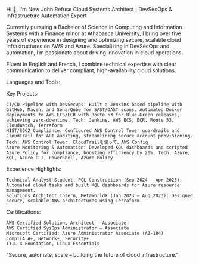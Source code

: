 Hi 👋, I'm New John Refuse
Cloud Systems Architect | DevSecOps & Infrastructure Automation Expert


Currently pursuing a Bachelor of Science in Computing and Information Systems with a Finance minor at Athabasca University, I bring over five years of experience in designing and optimizing secure, scalable cloud infrastructures on AWS and Azure. Specializing in DevSecOps and automation, I’m passionate about driving innovation in cloud operations.


Fluent in English and French, I combine technical expertise with clear communication to deliver compliant, high-availability cloud solutions.


Languages and Tools:

    
        
    
    
        
    
    
        
    
    
        
    
    
        
    
    
        
    
    
        
    
    
        
    
    
        
    
    
        
    
    
        
    


Key Projects:

    CI/CD Pipeline with DevSecOps: Built a Jenkins-based pipeline with GitHub, Maven, and SonarQube for SAST/DAST scans. Automated Docker deployments to AWS ECS/ECR with Route 53 for Blue-Green releases, achieving zero-downtime. Tech: Jenkins, AWS ECS, ECR, Route 53, CloudWatch, Terraform
    NIST/SOC2 Compliance: Configured AWS Control Tower guardrails and CloudTrail for API auditing, streamlining secure account provisioning. Tech: AWS Control Tower, CloudTrailを使って、AWS Config
    Azure Monitoring & Automation: Developed KQL dashboards and scripted Azure Policy for compliance, boosting efficiency by 20%. Tech: Azure, KQL, Azure CLI, PowerShell, Azure Policy


Experience Highlights:

    Technical Analyst Student, PCL Construction (Sep 2024 – Apr 2025): Automated cloud tasks and built KQL dashboards for Azure resource management.
    Solutions Architect Intern, MetaWorldX (Jan 2023 – Aug 2023): Designed secure, scalable AWS architectures using Terraform.


Certifications:

    AWS Certified Solutions Architect – Associate
    AWS Certified SysOps Administrator – Associate
    Microsoft Certified: Azure Administrator Associate (AZ-104)
    CompTIA A+, Network+, Security+
    ITIL 4 Foundation, Linux Essentials


“Secure, automate, scale – building the future of cloud infrastructure.”

